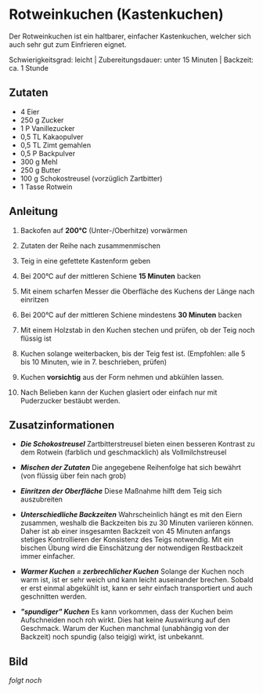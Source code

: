 # Rotweinkuchen (Kastenkuchen)

Der Rotweinkuchen ist ein haltbarer, einfacher Kastenkuchen, welcher sich auch sehr gut zum Einfrieren eignet.
  
Schwierigkeitsgrad: leicht | Zubereitungsdauer: unter 15 Minuten | Backzeit: ca. 1 Stunde

## Zutaten

* 4 Eier
* 250 g Zucker
* 1 P Vanillezucker
* 0,5 TL Kakaopulver
* 0,5 TL Zimt gemahlen
* 0,5 P Backpulver
* 300 g Mehl
* 250 g Butter
* 100 g Schokostreusel (vorzüglich Zartbitter)
* 1 Tasse Rotwein

## Anleitung

1. Backofen auf **200°C** (Unter-/Oberhitze) vorwärmen

2. Zutaten der Reihe nach zusammenmischen

3. Teig in eine gefettete Kastenform geben

4. Bei 200°C auf der mittleren Schiene **15 Minuten** backen

5. Mit einem scharfen Messer die Oberfläche des Kuchens der Länge nach einritzen

6. Bei 200°C auf der mittleren Schiene mindestens **30 Minuten** backen

7. Mit einem Holzstab in den Kuchen stechen und prüfen, ob der Teig noch flüssig ist

8. Kuchen solange weiterbacken, bis der Teig fest ist. (Empfohlen: alle 5 bis 10 Minuten, wie in 7. beschrieben, prüfen)

9. Kuchen **vorsichtig** aus der Form nehmen und abkühlen lassen.

10. Nach Belieben kann der Kuchen glasiert oder einfach nur mit Puderzucker bestäubt werden.

## Zusatzinformationen

* ***Die Schokostreusel*** Zartbitterstreusel bieten einen besseren Kontrast zu dem Rotwein (farblich und geschmacklich) als Vollmilchstreusel  
  
* ***Mischen der Zutaten*** Die angegebene Reihenfolge hat sich bewährt (von flüssig über fein nach grob)  
  
* ***Einritzen der Oberfläche*** Diese Maßnahme hilft dem Teig sich auszubreiten   
  
* ***Unterschiedliche Backzeiten*** Wahrscheinlich hängt es mit den Eiern zusammen, weshalb die Backzeiten bis zu 30 Minuten variieren können.
Daher ist ab einer insgesamten Backzeit von 45 Minuten anfangs stetiges Kontrollieren der Konsistenz des Teigs notwendig.
Mit ein bischen Übung wird die Einschätzung der notwendigen Restbackzeit immer einfacher.  
  
* ***Warmer Kuchen = zerbrechlicher Kuchen*** Solange der Kuchen noch warm ist, ist er sehr weich und kann leicht auseinander brechen.
Sobald er erst einmal abgekühlt ist, kann er sehr einfach transportiert und auch geschnitten werden.  
  
* ***"spundiger" Kuchen*** Es kann vorkommen, dass der Kuchen beim Aufschneiden noch roh wirkt. Dies hat keine Auswirkung auf den Geschmack.
Warum der Kuchen manchmal (unabhängig von der Backzeit) noch spundig (also teigig) wirkt, ist unbekannt.

## Bild

*folgt noch*
